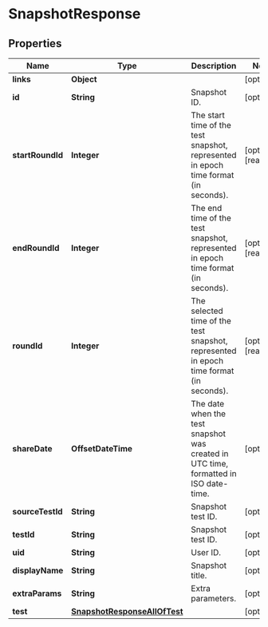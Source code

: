 

# SnapshotResponse


## Properties

| Name | Type | Description | Notes |
|------------ | ------------- | ------------- | -------------|
|**links** | **Object** |  |  [optional] |
|**id** | **String** | Snapshot ID. |  [optional] |
|**startRoundId** | **Integer** | The start time of the test snapshot, represented in epoch time format (in seconds). |  [optional] [readonly] |
|**endRoundId** | **Integer** | The end time of the test snapshot, represented in epoch time format (in seconds). |  [optional] [readonly] |
|**roundId** | **Integer** | The selected time of the test snapshot, represented in epoch time format (in seconds). |  [optional] [readonly] |
|**shareDate** | **OffsetDateTime** | The date when the test snapshot was created in UTC time, formatted in ISO date-time. |  [optional] |
|**sourceTestId** | **String** | Snapshot test ID. |  [optional] |
|**testId** | **String** | Snapshot test ID. |  [optional] |
|**uid** | **String** | User ID. |  [optional] |
|**displayName** | **String** | Snapshot title. |  [optional] |
|**extraParams** | **String** | Extra parameters. |  [optional] |
|**test** | [**SnapshotResponseAllOfTest**](SnapshotResponseAllOfTest.md) |  |  [optional] |



